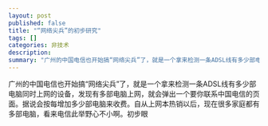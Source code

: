 ```yaml
---
layout: post
published: false
title: "“网络尖兵”的初步研究"
tags: []
categories: 非技术    
description: 
summary: "广州的中国电信也开始搞“网络尖兵”了，就是一个拿来检测一条ADSL线有多少部电脑同时上网的设备，发现有多部电脑上网，就会弹出一个要你联系中国电信的页面。据说会按每增加多少部电脑来收费。自从上网本热销以后，现在很多家庭都有多部电脑，看来电信此"
---
```

广州的中国电信也开始搞“网络尖兵”了，就是一个拿来检测一条ADSL线有多少部电脑同时上网的设备，发现有多部电脑上网，就会弹出一个要你联系中国电信的页面。据说会按每增加多少部电脑来收费。自从上网本热销以后，现在很多家庭都有多部电脑，看来电信此举野心不小啊。初步眼